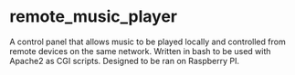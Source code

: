 # remote_music_player
A control panel that allows music to be played locally and controlled from remote devices on the same network.
Written in bash to be used with Apache2 as CGI scripts.
Designed to be ran on Raspberry PI.
